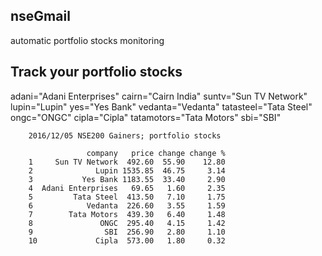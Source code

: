 nseGmail
----
automatic portfolio stocks monitoring


Track your portfolio stocks
----

adani="Adani Enterprises"
cairn="Cairn India"
suntv="Sun TV Network"
lupin="Lupin"
yes="Yes Bank"
vedanta="Vedanta"
tatasteel="Tata Steel"
ongc="ONGC"
cipla="Cipla"
tatamotors="Tata Motors"
sbi="SBI"



        2016/12/05 NSE200 Gainers; portfolio stocks

                     company   price change change %
        1     Sun TV Network  492.60  55.90    12.80
        2              Lupin 1535.85  46.75     3.14
        3           Yes Bank 1183.55  33.40     2.90
        4  Adani Enterprises   69.65   1.60     2.35
        5         Tata Steel  413.50   7.10     1.75
        6            Vedanta  226.60   3.55     1.59
        7        Tata Motors  439.30   6.40     1.48
        8               ONGC  295.40   4.15     1.42
        9                SBI  256.90   2.80     1.10
        10             Cipla  573.00   1.80     0.32


